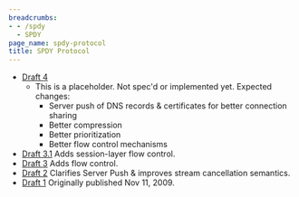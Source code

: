 ```yaml
---
breadcrumbs:
- - /spdy
  - SPDY
page_name: spdy-protocol
title: SPDY Protocol
---
```


*   [Draft 4](https://mbelshe.github.io/SPDY-Specification)
    *   This is a placeholder. Not spec'd or implemented yet. Expected
                changes:
        *   Server push of DNS records & certificates for better
                    connection sharing
        *   Better compression
        *   Better prioritization
        *   Better flow control mechanisms
*   [Draft 3.1](/spdy/spdy-protocol/spdy-protocol-draft3-1)
    Adds session-layer flow control.
*   [Draft 3](/spdy/spdy-protocol/spdy-protocol-draft3)
    Adds flow control.
*   [Draft 2](/spdy/spdy-protocol/spdy-protocol-draft2)
    Clarifies Server Push & improves stream cancellation semantics.
*   [Draft 1](/spdy/spdy-protocol/spdy-protocol-draft1)
    Originally published Nov 11, 2009.